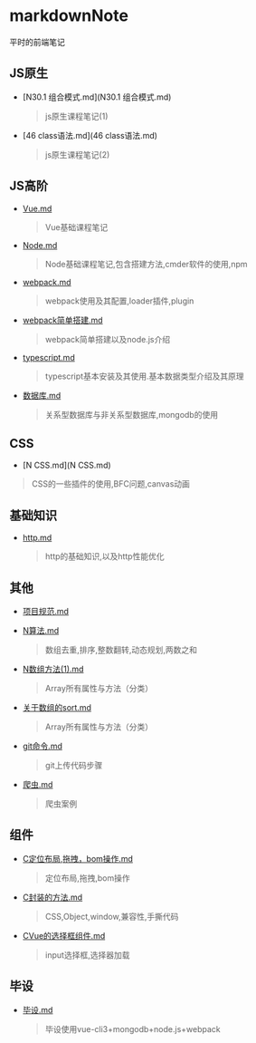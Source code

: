 # markdownNote
平时的前端笔记

## JS原生

-   [N30.1 组合模式.md](N30.1 组合模式.md) 

    > js原生课程笔记(1)

-   [46 class语法.md](46 class语法.md) 

    > js原生课程笔记(2)

## JS高阶

-  [Vue.md](Vue.md) 

    > Vue基础课程笔记

-  [Node.md](Node.md) 

   > Node基础课程笔记,包含搭建方法,cmder软件的使用,npm

-  [webpack.md](webpack.md) 

   > webpack使用及其配置,loader插件,plugin

-  [webpack简单搭建.md](webpack简单搭建.md) 

   > webpack简单搭建以及node.js介绍

-  [typescript.md](typescript.md) 

   > typescript基本安装及其使用.基本数据类型介绍及其原理
   
-   [数据库.md](数据库.md) 

    > 关系型数据库与非关系型数据库,mongodb的使用

## CSS

-  [N CSS.md](N CSS.md) 

  > CSS的一些插件的使用,BFC问题,canvas动画

## 基础知识

- [http.md](http.md) 

  > http的基础知识,以及http性能优化

## 其他 

-  [项目规范.md](项目规范.md) 

-  [N算法.md](N算法.md) 

   > 数组去重,排序,整数翻转,动态规划,两数之和

-  [N数组方法(1).md](N数组方法(1).md) 

   > Array所有属性与方法（分类）

-  [关于数组的sort.md](关于数组的sort.md) 

   > Array所有属性与方法（分类）

-  [git命令.md](git命令.md) 

   > git上传代码步骤

-  [爬虫.md](爬虫.md) 

   > 爬虫案例

## 组件

-  [C定位布局,拖拽，bom操作.md](C定位布局,拖拽，bom操作.md) 

   > 定位布局,拖拽,bom操作

-  [C封装的方法.md](C封装的方法.md) 

   > CSS,Object,window,兼容性,手撕代码

-  [CVue的选择框组件.md](CVue的选择框组件.md) 

   > input选择框,选择器加载

## 毕设

-  [毕设.md](毕设.md) 

  	>毕设使用vue-cli3+mongodb+node.js+webpack
